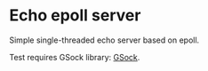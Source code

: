 # Echo epoll server
Simple single-threaded echo server based on epoll.

Test requires GSock library: [GSock](https://github.com/ghost820/gsock).

